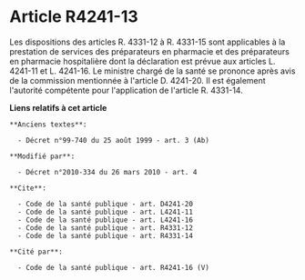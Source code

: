 # Article R4241-13

Les dispositions des articles R. 4331-12 à R. 4331-15 sont applicables à la prestation de services des préparateurs en
pharmacie et des préparateurs en pharmacie hospitalière dont la déclaration est prévue aux articles L. 4241-11 et L. 4241-16.
Le ministre chargé de la santé se prononce après avis de la commission mentionnée à l'article D. 4241-20. Il est également
l'autorité compétente pour l'application de l'article R. 4331-14.

**Liens relatifs à cet article**

	**Anciens textes**:

	  - Décret n°99-740 du 25 août 1999 - art. 3 (Ab)

	**Modifié par**:

	  - Décret n°2010-334 du 26 mars 2010 - art. 4

	**Cite**:

	  - Code de la santé publique - art. D4241-20
	  - Code de la santé publique - art. L4241-11
	  - Code de la santé publique - art. L4241-16
	  - Code de la santé publique - art. R4331-12
	  - Code de la santé publique - art. R4331-14

	**Cité par**:

	  - Code de la santé publique - art. R4241-16 (V)
